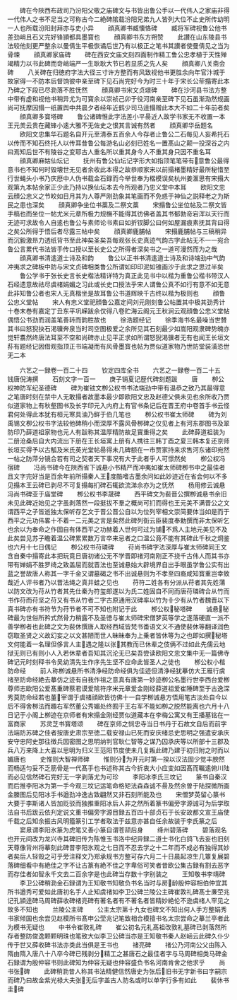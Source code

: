 <!-- { "loadSidebar": true } -->
　　碑在今陜西布政司乃汾阳父敬之庙碑文与书皆出鲁公手以一代伟人之家庙非得一代伟人之书不足当之可称古今二絶碑隂载汾阳兄弟九人皆列大位不止史所传幼明一人也所载汾阳封拜亦与史小异
　　顔真卿书臧懐恪碑
　　臧将军碑视鲁公他书差劲峭且石又完好锋頴都具墨寳也
　　顔真卿书东方朔赞
　　此讃在山东陵县书法较他刻更严整余以曼倩生平极恢谲后世乃有以极正之笔书其讃者使曼倩见之当为骨竦
　　顔真卿家庙碑
　　碑在西安文庙文刻四面制作精工鲁公忠孝植于天性殚竭精力以书此碑而竒峭端严一生耿耿大节已若显质之先人矣
　　顔真卿八关斋会碑
　　八关碑在归徳府字法大径三寸许方整而有风致视他书更胜余向年官汴城于故家得一不防本后督饷彼中亲至碑下见石尚完好今为时三十年于宋长公荦搨寄此本乃碑之下段已尽泐落不胜怃然
　　顔真卿书宋文贞璟碑
　　碑在沙河县书法方整中带有虚和视他书稍异尤为可寳余以崇祯己卯于役河南亲至碑下见石虽渐泐然规画尚可抚摩因搨一纸置舆中共晨夕者经年近鹤少司马逹搨赠此本大不如二十年前者矣
　　顔真卿多寳塔碑
　　鲁公诸碑惟此字法差小平昜近人故学书家无不收置一本王元羙云贵在藏锋小逺大雅不无佐史之恨其言诚有然者
　　顔真卿华岳题名
　　欧阳文忠集华石题名自开元至清泰五百余人今存者止鲁公二石每见人妄希托石以传而不知石终托人以传耳昔鲁公每游名山必刻已姓名一置髙山之颠一投深谷之内曰焉知后世不有陵谷之变耶古人重名所以重其身今人不重其身只因不重名耳
　　顔真卿麻姑仙坛记
　　抚州有鲁公仙坛记字形大如指顶笔笔带有意鲁公最得意书也不知何时毁壊世无见者余收此本得之故恭顺家宋以前搨楮墨精好最所秘惜至行世蝇头小书乃庆厯中人伪书载金石録而今举世奉为楷模误矣杭州姜滙思有宋搨大观第九本帖余家正少此乃持以换仙坛本去今所观者乃忠义堂中本耳
　　欧阳文忠云顔公忠义之节皎如日月其为人尊严刚劲象其笔画而不免惑于神仙之説释老之为斯民之患也深矣
　　顔真卿争坐位书藁及二祭文藁
　　宋搨鲁公坐位帖及二祭文皆手稿也而坐位一帖尤米元章所极力规橅不能得其彷佛者盖其书郁勃竒宕浑以天行而无迹可求故令人自逺也鲁公与素师论书素曰如折钗脚公曰何如屋漏痕素抚其背曰得之矣公所得于悟后者尽露三帖中矣
　　顔真卿鹿脯帖
　　宋搨鹿脯帖与三稿稍异而沉毅激昻力透纸背书至此神矣圣矣吾每观张长史真迹气韵古字此帖无不一一宛合鲁公言累代书法皆手传口授以至长史公之所得者深矣书之一道可漫然而为之哉
　　顔真卿书清逺道士诗及和韵
　　鲁公以正书书清逺道士诗及和诗端劲中气韵冲夷求之碑板中防与宋文贞碑相类鲁公所谓如印印泥如锥画沙于此求之思过半矣
　　鲁公学书于张长史言长史楷法精详特为真正此见书中以楷为重鲁公楷书带汉人石经遗意故祛尽虞禇娟媚之习此或长史口授法乎宋人谓鲁公真不如行有意不如无意此非知鲁公者也宋人无真楷坐是故耳鲁公书道辉映千古终以楷为极则也
　　顔鲁公忠义堂帖
　　宋人有忠义堂祀顔鲁公嘉定间刘元刚刻鲁公帖置其中极其劲秀计十巻末巻有嘉定丁丑东平巩嵘跋余仅得八卷贮海云阁元王秋涧云观顔鲁公忠义堂帖偶悟公书劲而润盖笔善转而韵胜故也
　　徐浩题经记
　　徐季海书名最噪当世賛其书曰怒猊抉石渇骥奔泉当时司空图极爱之余所见其石刻最少如嵩阳观隶碑势魄亦觉轩翥然终唐法耳至不空和尚碑亦止见平正求如所谓怒猊渇骥者无有也闻王长垣文荪有题经记因借观指顶正书端凝而有风骨墨寳也帖为贾似道家物乃世防堂装潢恐世无二本

　　六艺之一録卷一百二十四
　　钦定四库全书
　　六艺之一録卷一百二十五　　钱唐倪涛撰
　　石刻文字一百一
　　庚子销夏记歴代碑刻题跋
　　唐
　　栁公权神防军纪圣德碑
　　碑为崔铉文栁公权书书法端劲中带有温恭之致乃其最得意之笔唐时刻在禁中人无敢搨者故墨本最少即欧阳文忠及赵德父俱未见也余所收乃贾似道家物上有秋壑图书及长字印元入内府上有官书条记后在晋王府中卷首手书云怪君何处得此本犹有桓元寒具油乃鲜于伯几笔也
　　栁公权书崔太师碑
　　碑为刘禹锡文栁公权书字法较他碑稍小而深厚不露风骨栁碑之仅见者上有河东郡图书及翠防印乃薛道祖家物也元人有跋称其温厚精防故足寳重得之矣
　　此碑薛道祖装为二册沧桑后自大内流出下册在王长垣寓上册有人携往三韩丁酉之夏三韩本复还京师长垣买得予以古觚及米氏英光堂帖昜得未几碑额在一市贾家持来求售河东诸印宛然一帖之防萍分镜合若有司之契者天下事况有大于此者乎人可憬然矣
　　栁公权冯宿碑
　　冯尚书碑今在陜西省下诚悬小书精严而冲夷如崔太师碑栁书中之最佳者且文字完好当是百余年前所搨秦人王度酷嗜古墨余问如此妙迹近在省会何以不多见搨本王云碑已剥尽不可复搨每扪碑石辄欲流涕余亦为之怃然
　　杨用修云诚悬冯尚书碑亚于庙堂碑
　　栁公权书李晟碑
　　西平碑文为裴晋公撰栁诚悬书余旧未见此碑近始见之字虽剥落然一段挺拔不羣之概尚可扪而得也王元美不满晋公之文谓西平之子皆逝独太保听存乞文于晋公晋公自以为位列宰相文崇简要体当如是而于西平之元功伟畧十不着一二元美之言是矣然此碑列衘云臣裴度奉勅撰而非太保听乞也余以为奉命之作固自有体西平之功赫着人世何可过为铺不爲人主地元美见不及此矣尝见苏子瞻着温公碑累累数万言卒来忌者之口温公竟不能有其碑此千秋之烱鉴也六月十七日偶记
　　栁公权书苻璘碑
　　苻尚书碑字法深厚与崔太师碑同王文含自秦中搨寄此本把玩竟日唐初诸公无不学晋即禇河南刚正不挠千古伟人而其书亦带有婵娟不胜罗绮之致盖屈而就晋法也至诚悬始大辟境界自出手眼虽学鲁公实有出蓝之誉故唐人称其一字千金又谓墓碣之书不出诚悬则为不孝至四裔咸知寳重岂幸致哉近人评书者乃以晋法绳之真井蛙之见也
　　苻符二姓各有分派从苻者其先姓蒲以防文改为苻从竹者其先仕秦为符玺郎遂以为氏二姓固自不同而唐苻璘碑合从竹而书作苻而苻坚之苻又有书从竹者二字古原通用汉碑率以竹为卝少有从竹者魏晋以下真书碑亦有书符节为苻节者不可不知也附记于此
　　栁公权秘塔碑
　　诚悬秘碑最为世俗所矜式然骨力稍露不及圣徳与崔太师碑宋僧梦英等学之遂落硬直一派不善学栁者也此碑之文为裴休撰唐人取经西域皆梵书畨语文义不通使裴休等翻译润色窃取圣贤之义故幻妄之以文甚陋而世人昧昧奉为上乗者皆休等为之也即如撰秘塔文何能着一名理但侈言人主遇之隆以张其教而已休辈之伎俩不过如此先儒云地狱无则已有则小人入若休辈者吾知其沉沦无已矣吾尝读欧阳文忠文集中无一篇佛寺碑记元时刻释书令吴幼清先生作序先生坚不应命此皆圣人之徒也
　　栁公权小楷防命经
　　前人称栁诚悬所书清浄经防命经俱为佳迹但清浄经犹摹仿大王雁行虞禇至防命经絶去摹仿之迹有自我作祖之意真有唐第一妙迹栁公名墨行世李西台爱栁尊师志欧阳公爱髙重碑蔡君谟爱隂符序米元章爱金刚经薛道祖爱崔陲碑至于古逸深秀莫防命经若也董宰谓于虞禇顔欧皆彷佛十一自学栁诚悬方悟用笔古淡处自今以后不得舍栁法而趣右军然董公秀媚处终囿于王右军不能如栁之脱然能离也六月十八日记于小阁上栁迹在京师者有宋搨金刚经贾似道藏本在李梅公寓又有王播墓铭在一富商家
　　苏灵芝书寳塔颂
　　碑在京师之悯忠寺当日书丹于石故文自后而前字法端防苏碑之佳者按唐史肃宗至徳二载安禄山已死而安庆绪忌史思明之强遣安承庆安守忠阿史那往徴兵因密图之思明纳判官耿仁智等之谋乃囚承庆等以所部十三郡及兵八万来降上大喜以思明为归义王范阳节度使未几复叛此碑乃建于初归附之时而以媚唐也
　　史惟则大智禅师碑
　　惟则分为开元时第一揆以汉法固少觉丰腴然而畅适匀妥不乏筋骨是一代髙手也书述称其古今折衷大小应变如因髙而瞩逺俯川陆而必见信然碑石完好无一字剥落尤为可珍
　　李阳冰李氏三坟记
　　篆书自秦汉而后推李阳冰为第一手今观三坟记运笔命格矩法森森诚不昜及然余曽于陆探微所画金縢图后见阳冰手书遒劲冲逸古致翩然又非石刻所能及也
　　宋僧梦英留心篆书大要于李斯诸人皆加贬驳而独推重阳冰后人非之然所着篆书偏旁字源诚可为后学取法自书后跋云依刋定说文重书偏旁字源目録五百四十部贞石于长安故都文宣王庙使千载之后知余振古风明籀篆引工学者取法于兹意亦甚自任余故装于李氏篆之后
　　窦臮谓李阳氷篆为虎笔又善小篆自谓苍颉后身
　　绛州碧落碑
　　碧落观名也开元间改为龙兴寺其碑旧传为陈惟玉书洛中纪异録二道士书化白鸽飞去妄也旧刻天尊像背州将摹刻此碑昔李阳氷观之七日而不忍去学之十二年而不成必有独得其妙者矣后人轻毁之可乎旁注释文乃郑承规书方整可存六月二十日晨起凉生几簟复展碧落碑细看中有絶佳之字不让古篆有絶不佳之字卑俗可笑者昔欧公集古録有割去恶字而存佳者如智永千文去二百余字是也此碑当存数十字别装之
　　王知敬书李靖碑
　　李卫公碑稍泐金石録谓为王知敬书知敬负书名当时与房龄殷仲容相伯仲宜其所书遒秀可爱如此唐初名手人止知虞禇如李卫公碑兰陵公主碑崔敦礼碑髙士亷茔兆记孔頴逹碑马周碑薛收碑禇亮碑有著名者有不著名者皆精妙絶伦不逊虞禇人罕见之故多不知也
　　兰陵公主碑
　　公主太宗苐十九女也碑文不知出何人手方整娟秀书家倾国也余尝见赵模所书髙申公茔兆记笔致相合模擅书名太宗尝命之摹兰亭者此为模书无疑也
　　中书令崔敦礼碑
　　崔公初名元礼髙祖改敦礼墓碑已剥落然所存者整防俊逸颗颗明珠也笔致大似李卫公碑当亦是王知敬书秦人赵崡云此碑久仆少传于世又薛收碑书法亦类此当俱是王书也
　　禇亮碑
　　禇公乃河南公父由陈入隋由隋入唐八十八卒今碑已残剥分精工之甚唐石之最佳者字与马周碑相类马碑金石録谓为殷仲容书则此碑知为仲容无疑也仲容盛负书名河南肯舍之他求乎
　　尚书张碑
　　此碑稍泐昔人称其书法精健信然唐史为张后旧书无字新书曰字嗣宗而碑乃曰故金紫光禄大夫张无后字盖古人防名或时以单字行多有如此
　　裴休书圭碑

